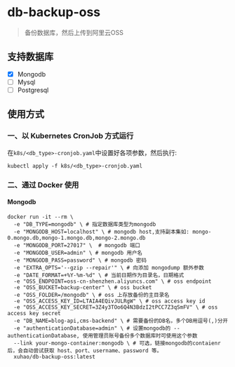 # db-backup-oss

> 备份数据库，然后上传到阿里云OSS

## 支持数据库

  - [x] Mongodb
  - [ ] Mysql
  - [ ] Postgresql

## 使用方式

### 一、以 Kubernetes CronJob 方式运行

在`k8s/<db_type>-cronjob.yaml`中设置好各项参数，然后执行:

```shell
kubectl apply -f k8s/<db_type>-cronjob.yaml
```

### 二、通过 Docker 使用

#### Mongodb


```shell
docker run -it --rm \
  -e "DB_TYPE=mongodb" \ # 指定数据库类型为mongodb
  -e "MONGODB_HOST=localhost" \ # mongodb host,支持副本集如: mongo-0.mongo.db,mongo-1.mongo.db,mongo-2.mongo.db
  -e "MONGODB_PORT=27017" \  # mongodb 端口
  -e "MONGODB_USER=admin" \ # mongodb 用户名
  -e "MONGODB_PASS=password" \ # mongodb 密码
  -e "EXTRA_OPTS='--gzip --repair'" \ # 向添加 mongodump 额外参数
  -e "DATE_FORMAT=+%Y-%m-%d" \ # 当前日期作为目录名，日期格式
  -e "OSS_ENDPOINT=oss-cn-shenzhen.aliyuncs.com" \ # oss endpoint
  -e "OSS_BUCKET=backup-center" \ # oss bucket
  -e "OSS_FOLDER=/mongodb" \ # oss 上存放备份的主目录名
  -e "OSS_ACCESS_KEY_ID=LTAIA4EQivJULRgW" \ # oss access key id
  -e "OSS_ACCESS_KEY_SECRET=3Z4y3TOo6Q4N3BdzI2tPCC7Z3qSmFV" \ # oss access key secret
  -e "DB_NAME=blog-api,cms-backend" \ # 需要备份的DB名，多个DB用逗号(,)分开
  -e "authenticationDatabase=admin" \ # 设置mongodb的 --authenticationDatabase, 使用管理员账号备份多个数据库时可使用这个参数
  --link your-mongo-container:mongodb \ # 可选，链接mongodb的contaienr后，会自动尝试获取 host、port、username、password 等。
  xuhao/db-backup-oss:latest
```
